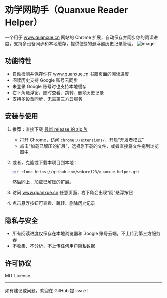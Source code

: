 # 劝学网助手（Quanxue Reader Helper）

一个用于 www.quanxue.cn 网站的 Chrome 扩展，自动保存并同步你的阅读进度，支持多设备同步和本地缓存，提供便捷的悬浮窗历史记录管理。
![image](https://github.com/user-attachments/assets/7a44c9fb-5db8-4bd3-90e3-c7d05443a1a4)



## 功能特性
- 自动检测并保存你在 www.quanxue.cn 书籍页面的阅读进度
- 阅读历史支持 Google 账号云同步
- 未登录 Google 账号时也支持本地缓存
- 右下角悬浮窗，随时查看、跳转、删除历史记录
- 支持多设备同步，无需第三方云服务

## 安装与使用
1. 推荐：直接下载 [最新 release 的 zip 包](https://github.com/wobure123/quanxue-helper/releases)
   - 打开 Chrome，访问 `chrome://extensions/`，开启“开发者模式”
   - 点击“加载已解压的扩展”，选择刚下载的文件，或者直接将文件拖到浏览器中
2. 或者，克隆或下载本项目到本地：
   ```bash
   git clone https://github.com/wobure123/quanxue-helper.git
   ```
   然后同上，加载已解压的扩展。

3. 访问 www.quanxue.cn 任意页面，右下角会出现“阅”悬浮按钮
4. 点击悬浮按钮可查看、跳转、删除历史记录


## 隐私与安全
- 所有阅读进度仅保存在本地浏览器和 Google 账号云端，不上传到第三方服务器
- 不收集、不分析、不上传任何用户隐私数据

## 许可协议
MIT License

---

如有建议或问题，欢迎在 GitHub 提 issue！
